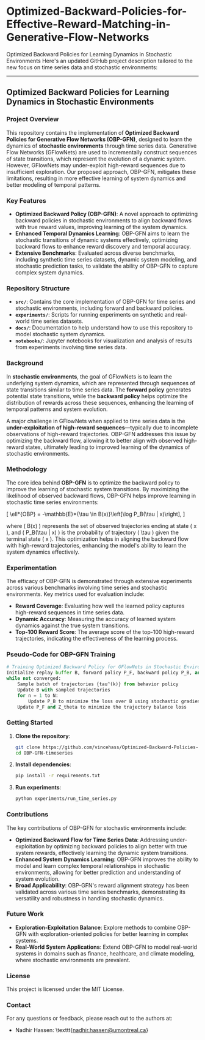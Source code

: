 # Optimized-Backward-Policies-for-Effective-Reward-Matching-in-Generative-Flow-Networks

Optimized Backward Policies for Learning Dynamics in Stochastic Environments
Here's an updated GitHub project description tailored to the new focus on time series data and stochastic environments:

---

## Optimized Backward Policies for Learning Dynamics in Stochastic Environments

### Project Overview

This repository contains the implementation of **Optimized Backward Policies for Generative Flow Networks (OBP-GFN)**, designed to learn the dynamics of **stochastic environments** through time series data. Generative Flow Networks (GFlowNets) are used to incrementally construct sequences of state transitions, which represent the evolution of a dynamic system. However, GFlowNets may under-exploit high-reward sequences due to insufficient exploration. Our proposed approach, OBP-GFN, mitigates these limitations, resulting in more effective learning of system dynamics and better modeling of temporal patterns.

### Key Features

- **Optimized Backward Policy (OBP-GFN)**: A novel approach to optimizing backward policies in stochastic environments to align backward flows with true reward values, improving learning of the system dynamics.
- **Enhanced Temporal Dynamics Learning**: OBP-GFN aims to learn the stochastic transitions of dynamic systems effectively, optimizing backward flows to enhance reward discovery and temporal accuracy.
- **Extensive Benchmarks**: Evaluated across diverse benchmarks, including synthetic time series datasets, dynamic system modeling, and stochastic prediction tasks, to validate the ability of OBP-GFN to capture complex system dynamics.

### Repository Structure

- **`src/`**: Contains the core implementation of OBP-GFN for time series and stochastic environments, including forward and backward policies.
- **`experiments/`**: Scripts for running experiments on synthetic and real-world time series datasets.
- **`docs/`**: Documentation to help understand how to use this repository to model stochastic system dynamics.
- **`notebooks/`**: Jupyter notebooks for visualization and analysis of results from experiments involving time series data.

### Background

In **stochastic environments**, the goal of GFlowNets is to learn the underlying system dynamics, which are represented through sequences of state transitions similar to time series data. The **forward policy** generates potential state transitions, while the **backward policy** helps optimize the distribution of rewards across these sequences, enhancing the learning of temporal patterns and system evolution.

A major challenge in GFlowNets when applied to time series data is the **under-exploitation of high-reward sequences**—typically due to incomplete observations of high-reward trajectories. OBP-GFN addresses this issue by optimizing the backward flow, allowing it to better align with observed high-reward states, ultimately leading to improved learning of the dynamics of stochastic environments.

### Methodology

The core idea behind **OBP-GFN** is to optimize the backward policy to improve the learning of stochastic system transitions. By maximizing the likelihood of observed backward flows, OBP-GFN helps improve learning in stochastic time series environments:

\[
\ell*{OBP} = -\mathbb{E}*{\tau \in B(x)}\left[\log P_B(\tau | x)\right],
\]

where \( B(x) \) represents the set of observed trajectories ending at state \( x \), and \( P_B(\tau | x) \) is the probability of trajectory \( \tau \) given the terminal state \( x \). This optimization helps in aligning the backward flow with high-reward trajectories, enhancing the model's ability to learn the system dynamics effectively.

### Experimentation

The efficacy of OBP-GFN is demonstrated through extensive experiments across various benchmarks involving time series and stochastic environments. Key metrics used for evaluation include:

- **Reward Coverage**: Evaluating how well the learned policy captures high-reward sequences in time series data.
- **Dynamic Accuracy**: Measuring the accuracy of learned system dynamics against the true system transitions.
- **Top-100 Reward Score**: The average score of the top-100 high-reward trajectories, indicating the effectiveness of the learning process.

### Pseudo-Code for OBP-GFN Training

```python
# Training Optimized Backward Policy for GFlowNets in Stochastic Environments
Initialize replay buffer B, forward policy P_F, backward policy P_B, and parameter Z_theta
while not converged:
    Sample batch of trajectories {tau^(k)} from behavior policy
    Update B with sampled trajectories
    for n = 1 to N:
        Update P_B to minimize the loss over B using stochastic gradients
    Update P_F and Z_theta to minimize the trajectory balance loss
```

### Getting Started

1. **Clone the repository**:
   ```bash
   git clone https://github.com/vincehass/Optimized-Backward-Policies-for-Effective-Reward-Matching-in-Generative-Flow-Networks.git
   cd OBP-GFN-timeseries
   ```
2. **Install dependencies**:
   ```bash
   pip install -r requirements.txt
   ```
3. **Run experiments**:
   ```bash
   python experiments/run_time_series.py
   ```

### Contributions

The key contributions of OBP-GFN for stochastic environments include:

- **Optimized Backward Flow for Time Series Data**: Addressing under-exploitation by optimizing backward policies to align better with true system rewards, effectively learning the dynamic system transitions.
- **Enhanced System Dynamics Learning**: OBP-GFN improves the ability to model and learn complex temporal relationships in stochastic environments, allowing for better prediction and understanding of system evolution.
- **Broad Applicability**: OBP-GFN's reward alignment strategy has been validated across various time series benchmarks, demonstrating its versatility and robustness in handling stochastic dynamics.

### Future Work

- **Exploration-Exploitation Balance**: Explore methods to combine OBP-GFN with exploration-oriented policies for better learning in complex systems.
- **Real-World System Applications**: Extend OBP-GFN to model real-world systems in domains such as finance, healthcare, and climate modeling, where stochastic environments are prevalent.

### License

This project is licensed under the MIT License.

### Contact

For any questions or feedback, please reach out to the authors at:

- Nadhir Hassen: \texttt{nadhir.hassen@umontreal.ca}
